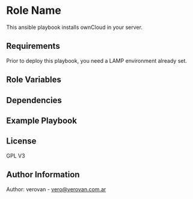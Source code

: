 Role Name
=========

This ansible playbook installs ownCloud in your server.

Requirements
------------

Prior to deploy this playbook, you need a LAMP environment already set.

Role Variables
--------------

Dependencies
------------

Example Playbook
----------------

License
-------

GPL V3

Author Information
------------------

Author: verovan - vero@verovan.com.ar